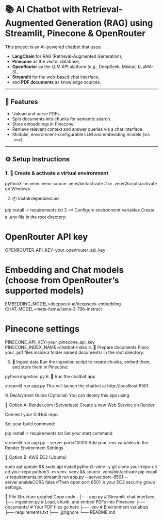 # 📚 AI Chatbot with Retrieval-Augmented Generation (RAG) using Streamlit, Pinecone & OpenRouter

This project is an AI-powered chatbot that uses:
- **LangChain** for RAG (Retrieval-Augmented Generation),
- **Pinecone** as the vector database,
- **OpenRouter** as the LLM API platform (e.g., DeepSeek, Mistral, LLaMA-3),
- **Streamlit** for the web-based chat interface,
- and **PDF documents** as knowledge sources.

---

## 🧠 Features

- Upload and parse PDFs.
- Split documents into chunks for semantic search.
- Store embeddings in Pinecone.
- Retrieve relevant context and answer queries via a chat interface.
- Modular, environment-configurable LLM and embedding models (via `.env`).

---

## ⚙️ Setup Instructions

### 1. 🐍 Create & activate a virtual environment


python3 -m venv .venv
source .venv/bin/activate  # or .venv\Scripts\activate on Windows

2. 📦 Install dependencies

pip install -r requirements.txt
3. 🗝️ Configure environment variables
Create a .env file in the root directory:


# OpenRouter API key
OPENROUTER_API_KEY=your_openrouter_api_key

# Embedding and Chat models (choose from OpenRouter’s supported models)
EMBEDDING_MODEL=deepseek-ai/deepseek-embedding
CHAT_MODEL=meta-llama/llama-3-70b-instruct

# Pinecone settings
PINECONE_API_KEY=your_pinecone_api_key
PINECONE_INDEX_NAME=chatbot-index
4. 📄 Prepare documents
Place your .pdf files inside a folder named documents/ in the root directory.

5. 🧠 Ingest data
Run the ingestion script to create chunks, embed them, and store them in Pinecone:


python ingestion.py
6. 🚀 Run the chatbot app

streamlit run app.py
This will launch the chatbot at http://localhost:8501.

🌐 Deployment Guide (Optional)
You can deploy this app using:

🔸 Option A: Render.com (Serverless)
Create a new Web Service on Render.

Connect your GitHub repo.

Set your build command:


pip install -r requirements.txt
Set your start command:


streamlit run app.py --server.port=10000
Add your .env variables in the Render Environment Settings.

🔸 Option B: AWS EC2 (Ubuntu)

sudo apt update && sudo apt install python3-venv -y
git clone your-repo-url
cd your-repo
python3 -m venv .venv && source .venv/bin/activate
pip install -r requirements.txt
streamlit run app.py --server.port=8501 --server.enableCORS false
#Then open port 8501 in your EC2 security group settings.

📎 File Structure
graphql
Copy code
.
├── app.py                # Streamlit chat interface
├── ingestion.py          # Load, chunk, and embed PDFs into Pinecone
├── documents/            # Your PDF files go here
├── .env                  # Environment variables
├── requirements.txt
├── .gitignore
└── README.md
